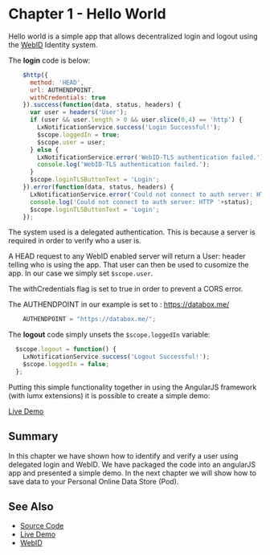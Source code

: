 # Chapter 1 - Hello World

Hello world is a simple app that allows decentralized login and logout using the [WebID](http://webid.info/) Identity system.

The **login** code is below:

```javascript
    $http({
      method: 'HEAD',
      url: AUTHENDPOINT,
      withCredentials: true
    }).success(function(data, status, headers) {
      var user = headers('User');
      if (user && user.length > 0 && user.slice(0,4) == 'http') {
        LxNotificationService.success('Login Successful!');
        $scope.loggedIn = true;
        $scope.user = user;
      } else {
        LxNotificationService.error('WebID-TLS authentication failed.');
        console.log('WebID-TLS authentication failed.');
      }
      $scope.loginTLSButtonText = 'Login';
    }).error(function(data, status, headers) {
      LxNotificationService.error('Could not connect to auth server: HTTP '+status);
      console.log('Could not connect to auth server: HTTP '+status);
      $scope.loginTLSButtonText = 'Login';
    });

  ```
  
The system used is a delegated authentication.  This is because a server is required in order to verify who a user is.

A HEAD request to any WebID enabled server will return a User: header telling who is using the app.  That user can then be used to cusomize the app.  In our case we simply set `$scope.user`.

The withCredentials flag is set to true in order to prevent a CORS error.

The AUTHENDPOINT in our example is set to : https://databox.me/

```javascript
    AUTHENDPOINT = "https://databox.me/";
```

The **logout** code simply unsets the `$scope.loggedIn` variable:

```javascript
  $scope.logout = function() {
    LxNotificationService.success('Logout Successful!');
    $scope.loggedIn = false;
  };
```

Putting this simple functionality together in using the AngularJS framework (with lumx extensions) it is possible to create a simple demo:

  [Live Demo](http://melvincarvalho.github.io/helloworld/)
  
## Summary

In this chapter we have shown how to identify and verify a user using delegated login and WebID.  We have packaged the code into an angularJS app and presented a simple demo.  In the next chapter we will show how to save data to your Personal Online Data Store (Pod).

## See Also

* [Source Code](https://github.com/melvincarvalho/helloworld)
* [Live Demo](http://melvincarvalho.github.io/helloworld/)
* [WebID](http://webid.info/)